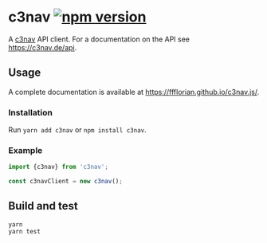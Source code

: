 # c3nav [![npm version](https://img.shields.io/npm/v/absence.io.svg)](https://www.npmjs.com/package/c3nav)

A [c3nav](https://c3nav.de) API client. For a documentation on the API see https://c3nav.de/api.

## Usage

A complete documentation is available at https://ffflorian.github.io/c3nav.js/.

### Installation

Run `yarn add c3nav` or `npm install c3nav`.

### Example

```ts
import {c3nav} from 'c3nav';

const c3navClient = new c3nav();
```

## Build and test

```
yarn
yarn test
```
